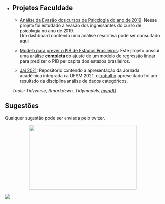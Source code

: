 * ## Projetos Faculdade
  * [Análise da Evasão dos cursos de Psicologia do ano de 2019](https://github.com/AlissonRP/Psicologia-2019):
Nesse projeto foi estudado a evasão dos ingressantes do curso de psicologia no ano de 2019.   
Um dashboard contendo uma análise descritiva pode ser consultado [aqui](https://alissonrp.github.io/Psicologia-2019/)
  * [Modelo para prever o PIB de Estados Brasileiros](https://github.com/AlissonRP/gdp-statesBR):
Este projeto possui uma análise **completa** do  ajuste de um modelo de regressão linear para predizer o PIB per capita dos estados brasileiros. 

  * [Jai 2021](https://github.com/AlissonRP/JAI_2021):
Repositório contendo a apresentação da Jornada acadêmica integrada da UFSM 2021, o [trabalho](https://github.com/AlissonRP/Psicologia-2019/blob/master/Relatório.pdf)
apresentado foi um resultado da disciplina análise de dados categóricos.

   _Tools: Tidyverse, Rmarkdown, Tidymodels, [mypdf1](https://github.com/AlissonRP/mypdf1)_ 

## Sugestões
Qualquer sugestão pode ser enviada pelo twitter.
 <p align="center"><img align="center" src="https://github.com/AlissonRP/Projetos-Faculdade/blob/main/14lR.gif" height="210px" width="350"/></p>

<div> 
 <a href = "https://twitter.com/fuzzys3t"><img src="https://img.shields.io/badge/Twitter-1DA1F2?style=for-the-badge&logo=twitter&logoColor=white" target="_blank"></a>
 
